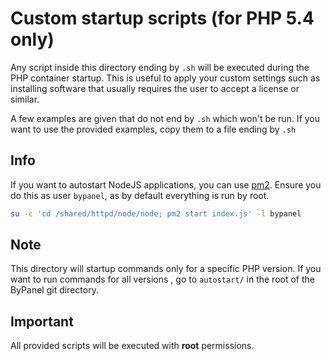 # Custom startup scripts (for PHP 5.4 only)

Any script inside this directory ending by `.sh` will be executed during the PHP container startup.
This is useful to apply your custom settings such as installing software that usually requires
the user to accept a license or similar.

A few examples are given that do not end by `.sh` which won't be run. If you want to use the
provided examples, copy them to a file ending by `.sh`


## Info

If you want to autostart NodeJS applications, you can use [pm2](https://github.com/Unitech/pm2).
Ensure you do this as user `bypanel`, as by default everything is run by root.

```bash
su -c 'cd /shared/httpd/node/node; pm2 start index.js' -l bypanel
```


## Note

This directory will startup commands only for a specific PHP version. If you want to run commands
for all versions , go to `autostart/` in the root of the ByPanel git directory.


## Important

All provided scripts will be executed with **root** permissions.
